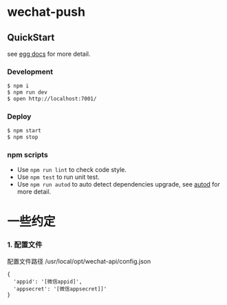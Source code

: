 # wechat-push



## QuickStart

<!-- add docs here for user -->

see [egg docs][egg] for more detail.

### Development

```bash
$ npm i
$ npm run dev
$ open http://localhost:7001/
```

### Deploy

```bash
$ npm start
$ npm stop
```

### npm scripts

- Use `npm run lint` to check code style.
- Use `npm test` to run unit test.
- Use `npm run autod` to auto detect dependencies upgrade, see [autod](https://www.npmjs.com/package/autod) for more detail.


[egg]: https://eggjs.org

# 一些约定
### 1. 配置文件
配置文件路径 /usr/local/opt/wechat-api/config.json
```
{
  'appid': '[微信appid]',
  'appsecret': '[微信appsecret]]'
}
```